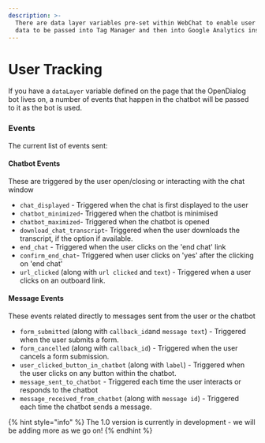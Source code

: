 ```yaml
---
description: >-
  There are data layer variables pre-set within WebChat to enable user tracking
  data to be passed into Tag Manager and then into Google Analytics instances.
---
```


# User Tracking

If you have a `dataLayer` variable defined on the page that the OpenDialog bot lives on, a number of events that happen in the chatbot will be passed to it as the bot is used.

### Events&#x20;

The current list of events sent:

#### Chatbot Events

These are triggered by the user open/closing or interacting with the chat window

* `chat_displayed` -  Triggered when the chat is first displayed to the user
* `chatbot_minimized`-  Triggered when the chatbot is minimised
* `chatbot_maximized`-  Triggered when the chatbot is opened
* `download_chat_transcript`-  Triggered when the user downloads the transcript, if the option if available.
* `end_chat` -  Triggered when the user clicks on the 'end chat' link
* `confirm_end_chat`-  Triggered when user clicks on 'yes' after the clicking on 'end chat'
* `url_clicked` (along with `url clicked` and `text`) -  Triggered when a user clicks on an outboard link.

#### Message Events

These events related directly to messages sent from the user or the chatbot

* `form_submitted` (along with `callback_id`and `message text`) -  Triggered when the user submits a form.
* `form_cancelled` (along with `callback_id`) -  Triggered when the user cancels a form submission.
* `user_clicked_button_in_chatbot` (along with `label`) -  Triggered when the user clicks on any button within the chatbot.
* `message_sent_to_chatbot` -  Triggered each time the user interacts or responds to the chatbot&#x20;
* `message_received_from_chatbot` (along with `message id`) -  Triggered each time the chatbot sends a message.



{% hint style="info" %}
The 1.0 version is currently in development - we will be adding more as we go on!
{% endhint %}

